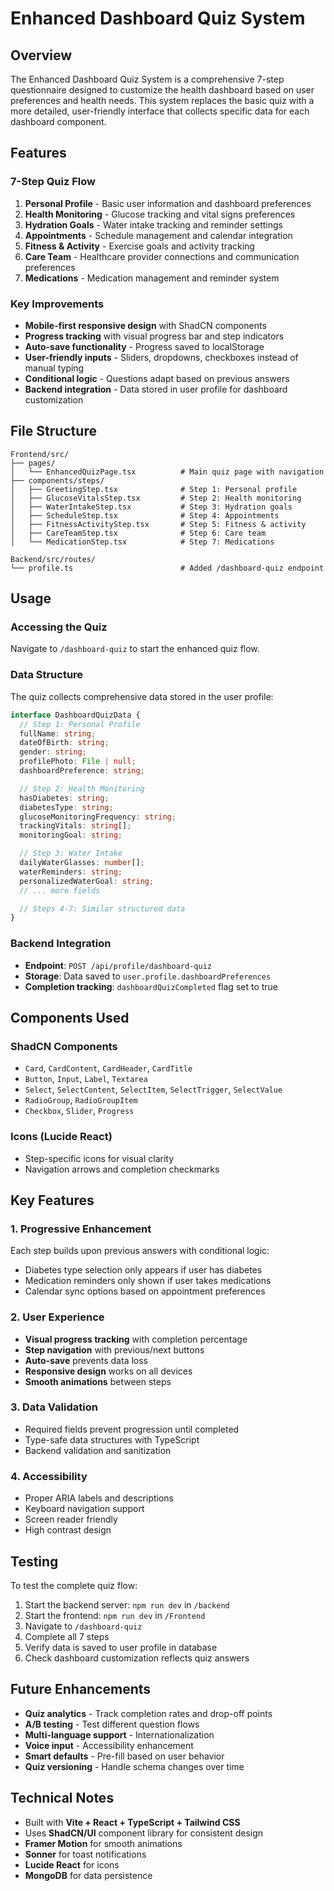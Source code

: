 # Enhanced Dashboard Quiz System

## Overview

The Enhanced Dashboard Quiz System is a comprehensive 7-step questionnaire designed to customize the health dashboard based on user preferences and health needs. This system replaces the basic quiz with a more detailed, user-friendly interface that collects specific data for each dashboard component.

## Features

### 7-Step Quiz Flow
1. **Personal Profile** - Basic user information and dashboard preferences
2. **Health Monitoring** - Glucose tracking and vital signs preferences  
3. **Hydration Goals** - Water intake tracking and reminder settings
4. **Appointments** - Schedule management and calendar integration
5. **Fitness & Activity** - Exercise goals and activity tracking
6. **Care Team** - Healthcare provider connections and communication preferences
7. **Medications** - Medication management and reminder system

### Key Improvements
- **Mobile-first responsive design** with ShadCN components
- **Progress tracking** with visual progress bar and step indicators
- **Auto-save functionality** - Progress saved to localStorage
- **User-friendly inputs** - Sliders, dropdowns, checkboxes instead of manual typing
- **Conditional logic** - Questions adapt based on previous answers
- **Backend integration** - Data stored in user profile for dashboard customization

## File Structure

```
Frontend/src/
├── pages/
│   └── EnhancedQuizPage.tsx          # Main quiz page with navigation
├── components/steps/
│   ├── GreetingStep.tsx              # Step 1: Personal profile
│   ├── GlucoseVitalsStep.tsx         # Step 2: Health monitoring
│   ├── WaterIntakeStep.tsx           # Step 3: Hydration goals
│   ├── ScheduleStep.tsx              # Step 4: Appointments
│   ├── FitnessActivityStep.tsx       # Step 5: Fitness & activity
│   ├── CareTeamStep.tsx              # Step 6: Care team
│   └── MedicationStep.tsx            # Step 7: Medications

Backend/src/routes/
└── profile.ts                        # Added /dashboard-quiz endpoint
```

## Usage

### Accessing the Quiz
Navigate to `/dashboard-quiz` to start the enhanced quiz flow.

### Data Structure
The quiz collects comprehensive data stored in the user profile:

```typescript
interface DashboardQuizData {
  // Step 1: Personal Profile
  fullName: string;
  dateOfBirth: string;
  gender: string;
  profilePhoto: File | null;
  dashboardPreference: string;

  // Step 2: Health Monitoring
  hasDiabetes: string;
  diabetesType: string;
  glucoseMonitoringFrequency: string;
  trackingVitals: string[];
  monitoringGoal: string;

  // Step 3: Water Intake
  dailyWaterGlasses: number[];
  waterReminders: string;
  personalizedWaterGoal: string;
  // ... more fields

  // Steps 4-7: Similar structured data
}
```

### Backend Integration
- **Endpoint**: `POST /api/profile/dashboard-quiz`
- **Storage**: Data saved to `user.profile.dashboardPreferences`
- **Completion tracking**: `dashboardQuizCompleted` flag set to true

## Components Used

### ShadCN Components
- `Card`, `CardContent`, `CardHeader`, `CardTitle`
- `Button`, `Input`, `Label`, `Textarea`
- `Select`, `SelectContent`, `SelectItem`, `SelectTrigger`, `SelectValue`
- `RadioGroup`, `RadioGroupItem`
- `Checkbox`, `Slider`, `Progress`

### Icons (Lucide React)
- Step-specific icons for visual clarity
- Navigation arrows and completion checkmarks

## Key Features

### 1. Progressive Enhancement
Each step builds upon previous answers with conditional logic:
- Diabetes type selection only appears if user has diabetes
- Medication reminders only shown if user takes medications
- Calendar sync options based on appointment preferences

### 2. User Experience
- **Visual progress tracking** with completion percentage
- **Step navigation** with previous/next buttons
- **Auto-save** prevents data loss
- **Responsive design** works on all devices
- **Smooth animations** between steps

### 3. Data Validation
- Required fields prevent progression until completed
- Type-safe data structures with TypeScript
- Backend validation and sanitization

### 4. Accessibility
- Proper ARIA labels and descriptions
- Keyboard navigation support
- Screen reader friendly
- High contrast design

## Testing

To test the complete quiz flow:

1. Start the backend server: `npm run dev` in `/backend`
2. Start the frontend: `npm run dev` in `/Frontend`
3. Navigate to `/dashboard-quiz`
4. Complete all 7 steps
5. Verify data is saved to user profile in database
6. Check dashboard customization reflects quiz answers

## Future Enhancements

- **Quiz analytics** - Track completion rates and drop-off points
- **A/B testing** - Test different question flows
- **Multi-language support** - Internationalization
- **Voice input** - Accessibility enhancement
- **Smart defaults** - Pre-fill based on user behavior
- **Quiz versioning** - Handle schema changes over time

## Technical Notes

- Built with **Vite + React + TypeScript + Tailwind CSS**
- Uses **ShadCN/UI** component library for consistent design
- **Framer Motion** for smooth animations
- **Sonner** for toast notifications
- **Lucide React** for icons
- **MongoDB** for data persistence
